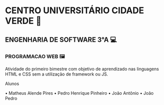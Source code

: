  <h1> CENTRO UNIVERSITÁRIO CIDADE VERDE 📗</h1>
 <h2> ENGENHARIA DE SOFTWARE 3°A 💻</h2>
 <h3> PROGRAMACAO WEB 🖼</h3>


<p> Atividade do primeiro bimestre com objetivo de aprendizado nas linguagens HTML e CSS sem a utilização de framework ou JS. </p>

Alunos 

• Matheus Alende Pires 
• Pedro Henrique Pinheiro 
• João Antônio 
• João Pedro
